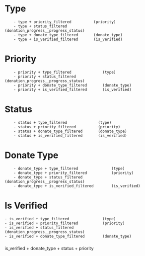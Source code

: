 # Type
        - type + priority_filtered          (priority)
        - type + status_filtered            (donation_progress__progress_status)
        - type + donate_type_filtered       (donate_type)
        - type + is_verified_filtered       (is_verified)

# Priority
        - priority + type_filtered              (type)
        - priority + status_filtered            (donation_progress__progress_status)
        - priority + donate_type_filtered       (donate_type)
        - priority + is_verified_filtered       (is_verified)

# Status
        - status + type_filtered              (type)
        - status + priority_filtered          (priority)
        - status + donate_type_filtered       (donate_type)
        - status + is_verified_filtered       (is_verified)

# Donate Type
        - donate_type + type_filtered               (type)
        - donate_type + priority_filtered           (priority)
        - donate_type + status_filtered             (donation_progress__progress_status)
        - donate_type + is_verified_filtered        (is_verified)

# Is Verified
    - is_verified + type_filtered               (type)
    - is_verified + priority_filtered           (priority)
    - is_verified + status_filtered             (donation_progress__progress_status)
    - is_verified + donate_type_filtered        (donate_type)



###
 is_verified + donate_type + status + priority